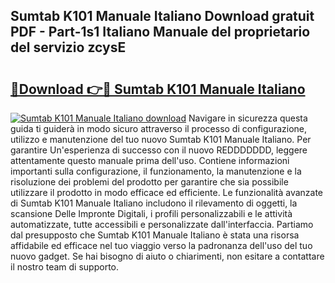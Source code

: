 ## Sumtab K101 Manuale Italiano Download gratuit PDF - Part-1s1 Italiano Manuale del proprietario del servizio zcysE

# <h2><a href="http://dffb88b.blite.top/?on=Sumtab+K101+Manuale+Italiano">🔗Download 👉🔴 Sumtab K101 Manuale Italiano</a></h2>

[![Sumtab K101 Manuale Italiano download](https://i.imgur.com/lujVjoI.png)](http://dffb88b.blite.top/?on=Sumtab+K101+Manuale+Italiano)
Navigare in sicurezza questa guida ti guiderà in modo sicuro attraverso il processo di configurazione, utilizzo e manutenzione del tuo nuovo Sumtab K101 Manuale Italiano. Per garantire Un'esperienza di successo con il nuovo REDDDDDDD, leggere attentamente questo manuale prima dell'uso. Contiene informazioni importanti sulla configurazione, il funzionamento, la manutenzione e la risoluzione dei problemi del prodotto per garantire che sia possibile utilizzare il prodotto in modo efficace ed efficiente. Le funzionalità avanzate di Sumtab K101 Manuale Italiano includono il rilevamento di oggetti, la scansione Delle Impronte Digitali, i profili personalizzabili e le attività automatizzate, tutte accessibili e personalizzate dall'interfaccia. Partiamo dal presupposto che Sumtab K101 Manuale Italiano è stata una risorsa affidabile ed efficace nel tuo viaggio verso la padronanza dell'uso del tuo nuovo gadget. Se hai bisogno di aiuto o chiarimenti, non esitare a contattare il nostro team di supporto.
